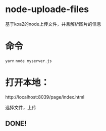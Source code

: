 # node-uploade-files
基于koa2的node上传文件，并且解析图片的信息

# 命令
`yarn`
 `node myserver.js`
 
# 打开本地：
http://localhost:8039/page/index.html

选择文件，上传

## DONE!
